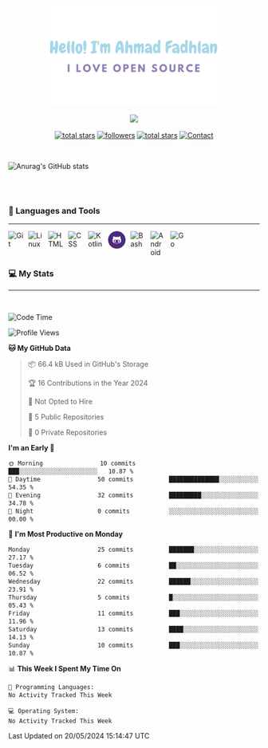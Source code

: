 <p align="center"><a href="https://github.com/dlanx19"><img height=200px alt="Hello, I'm Ahmad Fadhlan. I Love Open Source" src="img/banner.png" /></a></p>

<p align="center">
  <!-- Typing SVG by DenverCoder1 - https://github.com/DenverCoder1/readme-typing-svg -->
  <a href="https://github.com/DenverCoder1/readme-typing-svg">
    <img src="https://readme-typing-svg.demolab.com/?lines=Back-end%20web%20and%20app%20developer;Newbie%20Programmers;Always%20learning%20new%20things&font=Fira%20Code&center=true&width=440&height=45&color=ABC4AA&Center=true&pause=1000&size=22" /></a>
</p>

<p align="center">
  <a href="https://github.com/Choexo-Dev?tab=repositories&sort=stargazers">
    <img alt="total stars" title="Total stars on GitHub" src="https://custom-icon-badges.demolab.com/github/stars/Choexo-Dev?color=55960c&style=for-the-badge&labelColor=488207&logo=star"/></a>
  <a href="https://github.com/Choexo-Dev?tab=followers">
    <img alt="followers" title="Follow me on Github" src="https://custom-icon-badges.demolab.com/github/followers/Choexo-Dev?color=236ad3&labelColor=1155ba&style=for-the-badge&logo=person-add&label=Follow&logoColor=white"/></a>
  <a href="https://www.reddit.com/user/Choexo_Dev">
    <img alt="total stars" title="Total stars on GitHub" src="https://img.shields.io/badge/Reddit-FF4500?style=for-the-badge&logo=reddit&logoColor=white"/></a>
  <a href="https://t.me/choexo_dev">
    <img alt="Contact" title="Contact me on Telegram" src="https://img.shields.io/badge/Telegram-2CA5E0?style=for-the-badge&logo=telegram&logoColor=white"/></a>
</p>
<br>

![Anurag's GitHub stats](https://github-readme-stats.vercel.app/api?username=Choexo-Dev&show_icons=true&theme=dracula)

<br>
<br>

### 🧰 Languages and Tools

---

<img align="left" alt="Git" width="30px" style="padding-right:10px;" src="https://cdn.jsdelivr.net/gh/devicons/devicon/icons/git/git-original.svg" />
<img align="left" alt="Linux" width="30px" style="padding-right:10px;" src="https://cdn.jsdelivr.net/gh/devicons/devicon/icons/linux/linux-original.svg" />
<img align="left" alt="HTML" width="30px" style="padding-right:10px;" src="https://cdn.jsdelivr.net/gh/devicons/devicon/icons/html5/html5-plain.svg" />
<img align="left" alt="CSS" width="30px" style="padding-right:10px;" src="https://cdn.jsdelivr.net/gh/devicons/devicon/icons/css3/css3-plain.svg" />
<img align="left" alt="Kotlin" width="30px" style="padding-right:10px;" src="https://cdn.jsdelivr.net/gh/devicons/devicon/icons/kotlin/kotlin-original.svg" />
<img align="left" alt="GitHub" width="35px" style="padding-right:10px;" src="https://github.com/Choexo-Dev/Choexo-Dev/blob/main/img/github.png" />
<img align="left" alt="Bash" width="30px" style="padding-right:10px;" src="https://cdn.jsdelivr.net/gh/devicons/devicon/icons/bash/bash-original.svg" />
<img align="left" alt="Android" width="30px" style="padding-right:10px;" src="https://cdn.jsdelivr.net/gh/devicons/devicon/icons/android/android-plain.svg" />
<img align="left" alt="Go" width="30px" style="padding-right:10px;" src="https://cdn.jsdelivr.net/gh/devicons/devicon@latest/icons/go/go-original-wordmark.svg" />

<br>
<br>
<br>

### 💻 My Stats

---

<br>

<!--START_SECTION:waka-->
![Code Time](http://img.shields.io/badge/Code%20Time-153%20hrs-blue)

![Profile Views](http://img.shields.io/badge/Profile%20Views-0-blue)

**🐱 My GitHub Data** 

> 📦 66.4 kB Used in GitHub's Storage 
 > 
> 🏆 16 Contributions in the Year 2024
 > 
> 🚫 Not Opted to Hire
 > 
> 📜 5 Public Repositories 
 > 
> 🔑 0 Private Repositories 
 > 
**I'm an Early 🐤** 

```text
🌞 Morning                10 commits          ███░░░░░░░░░░░░░░░░░░░░░░   10.87 % 
🌆 Daytime                50 commits          ██████████████░░░░░░░░░░░   54.35 % 
🌃 Evening                32 commits          █████████░░░░░░░░░░░░░░░░   34.78 % 
🌙 Night                  0 commits           ░░░░░░░░░░░░░░░░░░░░░░░░░   00.00 % 
```
📅 **I'm Most Productive on Monday** 

```text
Monday                   25 commits          ███████░░░░░░░░░░░░░░░░░░   27.17 % 
Tuesday                  6 commits           ██░░░░░░░░░░░░░░░░░░░░░░░   06.52 % 
Wednesday                22 commits          ██████░░░░░░░░░░░░░░░░░░░   23.91 % 
Thursday                 5 commits           █░░░░░░░░░░░░░░░░░░░░░░░░   05.43 % 
Friday                   11 commits          ███░░░░░░░░░░░░░░░░░░░░░░   11.96 % 
Saturday                 13 commits          ████░░░░░░░░░░░░░░░░░░░░░   14.13 % 
Sunday                   10 commits          ███░░░░░░░░░░░░░░░░░░░░░░   10.87 % 
```


📊 **This Week I Spent My Time On** 

```text
💬 Programming Languages: 
No Activity Tracked This Week

💻 Operating System: 
No Activity Tracked This Week
```


 Last Updated on 20/05/2024 15:14:47 UTC
<!--END_SECTION:waka-->
